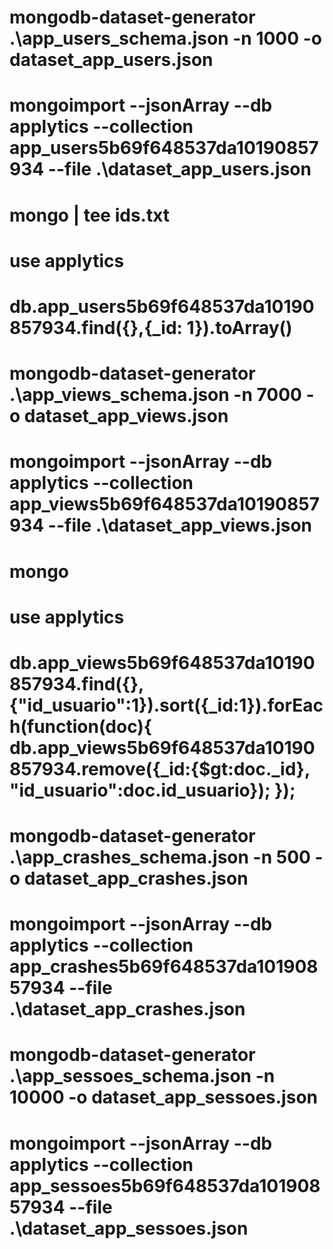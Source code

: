 <!-- Gera 1000 usuarios a partir do schema -->
# mongodb-dataset-generator .\app_users_schema.json -n 1000 -o dataset_app_users.json

<!-- Trocar $date por ISODate para gerar datas de forma correta -->

<!-- Insere usuarios -->
# mongoimport --jsonArray --db applytics --collection app_users5b69f648537da10190857934 --file .\dataset_app_users.json

<!-- Gera arquivo com os ids dos usuarios (Precisa limpar arquivo depois) -->
# mongo | tee ids.txt
# use applytics
# db.app_users5b69f648537da10190857934.find({},{_id: 1}).toArray()

<!-- Adiciona ids gerados para o schema de geração do app_views -->

<!-- Gera 5000 entradas de usuarios_views (Para acomadar a chance de repetidos) -->
# mongodb-dataset-generator .\app_views_schema.json -n 7000 -o dataset_app_views.json

<!-- Trocar $date por ISODate para gerar datas de forma correta -->

<!-- Insere usuarios_views -->
# mongoimport --jsonArray --db applytics --collection app_views5b69f648537da10190857934 --file .\dataset_app_views.json

<!-- Limpa entradas duplicadas -->
# mongo
# use applytics
# db.app_views5b69f648537da10190857934.find({}, {"id_usuario":1}).sort({_id:1}).forEach(function(doc){ db.app_views5b69f648537da10190857934.remove({_id:{$gt:doc._id}, "id_usuario":doc.id_usuario}); });

<!-- Adiciona ids gerados para o schema de geração do app_crashes -->

<!-- Gera 500 entradas -->
# mongodb-dataset-generator .\app_crashes_schema.json -n 500 -o dataset_app_crashes.json

<!-- Trocar $date por ISODate para gerar datas de forma correta -->

<!-- Insere crashes -->
# mongoimport --jsonArray --db applytics --collection app_crashes5b69f648537da10190857934 --file .\dataset_app_crashes.json

<!-- Gera 10000 entradas -->
# mongodb-dataset-generator .\app_sessoes_schema.json -n 10000 -o dataset_app_sessoes.json

<!-- Trocar $date por ISODate para gerar datas de forma correta -->

<!-- Insere sessoes -->
# mongoimport --jsonArray --db applytics --collection app_sessoes5b69f648537da10190857934 --file .\dataset_app_sessoes.json